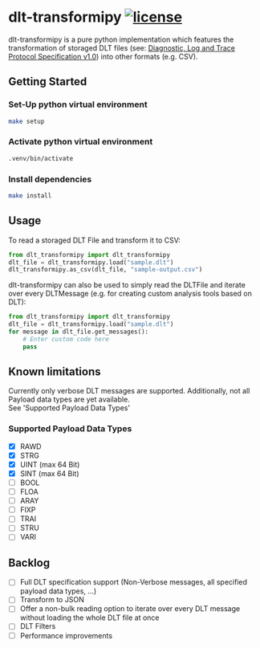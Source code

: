 # dlt-transformipy [![license](https://img.shields.io/badge/license-MIT-green.svg?style=flat)](https://raw.githubusercontent.com/Siegbaert/dlt-transformipy/main/LICENSE)


dlt-transformipy is a pure python implementation which features the transformation of storaged DLT files (see: [Diagnostic, Log and Trace Protocol Specification v1.0](https://www.autosar.org/fileadmin/user_upload/standards/foundation/1-0/AUTOSAR_PRS_DiagnosticLogAndTraceProtocol.pdf)) into other formats (e.g. CSV).


## Getting Started

### Set-Up python virtual environment
```sh
make setup
```

### Activate python virtual environment
```sh
.venv/bin/activate
```

### Install dependencies
```sh
make install
```

## Usage
To read a storaged DLT File and transform it to CSV:
```python
from dlt_transformipy import dlt_transformipy
dlt_file = dlt_transformipy.load("sample.dlt")
dlt_transformipy.as_csv(dlt_file, "sample-output.csv")
```

dlt-transformipy can also be used to simply read the DLTFile and iterate over every DLTMessage (e.g. for creating custom analysis tools based on DLT):
```python
from dlt_transformipy import dlt_transformipy
dlt_file = dlt_transformipy.load("sample.dlt")
for message in dlt_file.get_messages():
    # Enter custom code here
    pass     
```

## Known limitations
Currently only verbose DLT messages are supported.
Additionally, not all Payload data types are yet available.  
See 'Supported Payload Data Types'

### Supported Payload Data Types
- [x] RAWD
- [x] STRG
- [x] UINT (max 64 Bit)
- [x] SINT (max 64 Bit)
- [ ] BOOL
- [ ] FLOA
- [ ] ARAY
- [ ] FIXP
- [ ] TRAI
- [ ] STRU
- [ ] VARI

## Backlog
- [ ] Full DLT specification support (Non-Verbose messages, all specified payload data types, ...)
- [ ] Transform to JSON
- [ ] Offer a non-bulk reading option to iterate over every DLT message without loading the whole DLT file at once
- [ ] DLT Filters
- [ ] Performance improvements